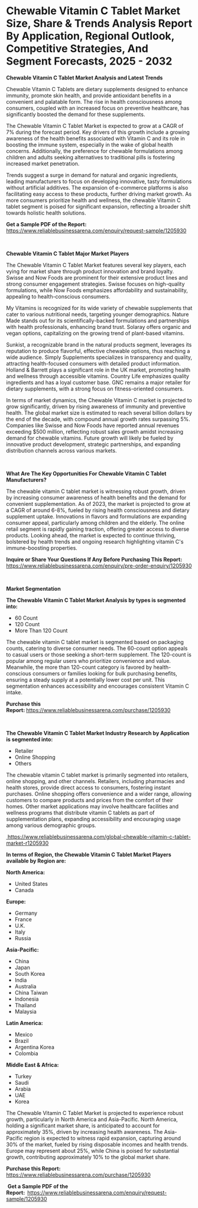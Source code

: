 <p><h1>Chewable Vitamin C Tablet Market Size, Share & Trends Analysis Report By Application, Regional Outlook, Competitive Strategies, And Segment Forecasts, 2025 - 2032</h1></p><p><strong>Chewable Vitamin C Tablet Market Analysis and Latest Trends</strong></p>
<p><p>Chewable Vitamin C Tablets are dietary supplements designed to enhance immunity, promote skin health, and provide antioxidant benefits in a convenient and palatable form. The rise in health consciousness among consumers, coupled with an increased focus on preventive healthcare, has significantly boosted the demand for these supplements. </p><p>The Chewable Vitamin C Tablet Market is expected to grow at a CAGR of 7% during the forecast period. Key drivers of this growth include a growing awareness of the health benefits associated with Vitamin C and its role in boosting the immune system, especially in the wake of global health concerns. Additionally, the preference for chewable formulations among children and adults seeking alternatives to traditional pills is fostering increased market penetration. </p><p>Trends suggest a surge in demand for natural and organic ingredients, leading manufacturers to focus on developing innovative, tasty formulations without artificial additives. The expansion of e-commerce platforms is also facilitating easy access to these products, further driving market growth. As more consumers prioritize health and wellness, the chewable Vitamin C tablet segment is poised for significant expansion, reflecting a broader shift towards holistic health solutions.</p></p>
<p><strong>Get a Sample PDF of the Report:&nbsp;</strong> <a href="https://www.reliablebusinessarena.com/enquiry/request-sample/1205930?utm_campaign=3276&utm_medium=2&utm_source=Github&utm_content=ia&utm_term=19042025&utm_id=chewable-vitamin-c-tablet">https://www.reliablebusinessarena.com/enquiry/request-sample/1205930</a></p>
<p>&nbsp;</p>
<p><strong>Chewable Vitamin C Tablet Major Market Players</strong></p>
<p><p>The Chewable Vitamin C Tablet Market features several key players, each vying for market share through product innovation and brand loyalty. Swisse and Now Foods are prominent for their extensive product lines and strong consumer engagement strategies. Swisse focuses on high-quality formulations, while Now Foods emphasizes affordability and sustainability, appealing to health-conscious consumers.</p><p>My Vitamins is recognized for its wide variety of chewable supplements that cater to various nutritional needs, targeting younger demographics. Nature Made stands out for its scientifically-backed formulations and partnerships with health professionals, enhancing brand trust. Solaray offers organic and vegan options, capitalizing on the growing trend of plant-based vitamins.</p><p>Sunkist, a recognizable brand in the natural products segment, leverages its reputation to produce flavorful, effective chewable options, thus reaching a wide audience. Simply Supplements specializes in transparency and quality, attracting health-focused consumers with detailed product information. Holland & Barrett plays a significant role in the UK market, promoting health and wellness through accessible vitamins. Country Life emphasizes quality ingredients and has a loyal customer base. GNC remains a major retailer for dietary supplements, with a strong focus on fitness-oriented consumers.</p><p>In terms of market dynamics, the Chewable Vitamin C market is projected to grow significantly, driven by rising awareness of immunity and preventive health. The global market size is estimated to reach several billion dollars by the end of the decade, with compound annual growth rates surpassing 5%. Companies like Swisse and Now Foods have reported annual revenues exceeding $500 million, reflecting robust sales growth amidst increasing demand for chewable vitamins. Future growth will likely be fueled by innovative product development, strategic partnerships, and expanding distribution channels across various markets.</p></p>
<p>&nbsp;</p>
<p><strong>What Are The Key Opportunities For Chewable Vitamin C Tablet Manufacturers?</strong></p>
<p><p>The chewable vitamin C tablet market is witnessing robust growth, driven by increasing consumer awareness of health benefits and the demand for convenient supplementation. As of 2023, the market is projected to grow at a CAGR of around 6-8%, fueled by rising health consciousness and dietary supplement uptake. Innovations in flavors and formulations are expanding consumer appeal, particularly among children and the elderly. The online retail segment is rapidly gaining traction, offering greater access to diverse products. Looking ahead, the market is expected to continue thriving, bolstered by health trends and ongoing research highlighting vitamin C's immune-boosting properties.</p></p>
<p><strong>Inquire or Share Your Questions If Any Before Purchasing This Report:</strong> <a href="https://www.reliablebusinessarena.com/enquiry/pre-order-enquiry/1205930?utm_campaign=3276&utm_medium=2&utm_source=Github&utm_content=ia&utm_term=19042025&utm_id=chewable-vitamin-c-tablet">https://www.reliablebusinessarena.com/enquiry/pre-order-enquiry/1205930</a></p>
<p>&nbsp;</p>
<p><strong>Market Segmentation</strong></p>
<p><strong>The Chewable Vitamin C Tablet Market Analysis by types is segmented into:</strong></p>
<p><ul><li>60 Count</li><li>120 Count</li><li>More Than 120 Count</li></ul></p>
<p><p>The chewable vitamin C tablet market is segmented based on packaging counts, catering to diverse consumer needs. The 60-count option appeals to casual users or those seeking a short-term supplement. The 120-count is popular among regular users who prioritize convenience and value. Meanwhile, the more than 120-count category is favored by health-conscious consumers or families looking for bulk purchasing benefits, ensuring a steady supply at a potentially lower cost per unit. This segmentation enhances accessibility and encourages consistent Vitamin C intake.</p></p>
<p><strong>Purchase this Report:&nbsp;</strong><a href="https://www.reliablebusinessarena.com/purchase/1205930?utm_campaign=3276&utm_medium=2&utm_source=Github&utm_content=ia&utm_term=19042025&utm_id=chewable-vitamin-c-tablet">https://www.reliablebusinessarena.com/purchase/1205930</a></p>
<p>&nbsp;</p>
<p><strong>The Chewable Vitamin C Tablet Market Industry Research by Application is segmented into:</strong></p>
<p><ul><li>Retailer</li><li>Online Shopping</li><li>Others</li></ul></p>
<p><p>The chewable vitamin C tablet market is primarily segmented into retailers, online shopping, and other channels. Retailers, including pharmacies and health stores, provide direct access to consumers, fostering instant purchases. Online shopping offers convenience and a wider range, allowing customers to compare products and prices from the comfort of their homes. Other market applications may involve healthcare facilities and wellness programs that distribute vitamin C tablets as part of supplementation plans, expanding accessibility and encouraging usage among various demographic groups.</p></p>
<p><a href="https://www.reliablebusinessarena.com/global-chewable-vitamin-c-tablet-market-r1205930?utm_campaign=3276&utm_medium=2&utm_source=Github&utm_content=ia&utm_term=19042025&utm_id=chewable-vitamin-c-tablet">&nbsp;https://www.reliablebusinessarena.com/global-chewable-vitamin-c-tablet-market-r1205930</a></p>
<p><strong>In terms of Region, the Chewable Vitamin C Tablet Market Players available by Region are:</strong></p>
<p>
    <p> <strong> North America: </strong>
        <ul>
            <li>United States</li>
            <li>Canada</li>
        </ul>
        </p> 
    <p> <strong> Europe: </strong>
        <ul>
            <li>Germany</li>
            <li>France</li>
            <li>U.K.</li>
            <li>Italy</li>
            <li>Russia</li>
        </ul>
        </p> 
    <p> <strong> Asia-Pacific: </strong>
        <ul>
            <li>China</li>
            <li>Japan</li>
            <li>South Korea</li>
            <li>India</li>
            <li>Australia</li>
            <li>China Taiwan</li>
            <li>Indonesia</li>
            <li>Thailand</li>
            <li>Malaysia</li>
        </ul>
        </p> 
    <p> <strong> Latin America: </strong>
        <ul>
            <li>Mexico</li>
            <li>Brazil</li>
            <li>Argentina Korea</li>
            <li>Colombia</li>
        </ul>
        </p> 
    <p> <strong> Middle East & Africa: </strong>
        <ul>
            <li>Turkey</li>
            <li>Saudi</li>
            <li>Arabia</li>
            <li>UAE</li>
            <li>Korea</li>
        </ul>
    </p>
    </p>
<p><p>The Chewable Vitamin C Tablet Market is projected to experience robust growth, particularly in North America and Asia-Pacific. North America, holding a significant market share, is anticipated to account for approximately 35%, driven by increasing health awareness. The Asia-Pacific region is expected to witness rapid expansion, capturing around 30% of the market, fueled by rising disposable incomes and health trends. Europe may represent about 25%, while China is poised for substantial growth, contributing approximately 10% to the global market share.</p></p>
<p><strong>Purchase this Report: </strong><a href="https://www.reliablebusinessarena.com/purchase/1205930?utm_campaign=3276&utm_medium=2&utm_source=Github&utm_content=ia&utm_term=19042025&utm_id=chewable-vitamin-c-tablet">https://www.reliablebusinessarena.com/purchase/1205930</a></p>
<p>&nbsp;<strong>Get a Sample PDF of the Report:&nbsp;&nbsp;</strong><a href="https://www.reliablebusinessarena.com/enquiry/request-sample/1205930?utm_campaign=3276&utm_medium=2&utm_source=Github&utm_content=ia&utm_term=19042025&utm_id=chewable-vitamin-c-tablet">https://www.reliablebusinessarena.com/enquiry/request-sample/1205930</a></p>
<p><strong></strong></p>
<p><p></p><p></p><p></p></p>